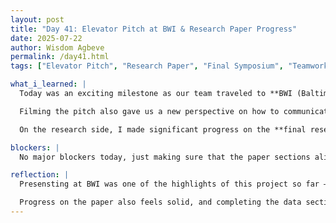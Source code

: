 ```yaml
---
layout: post
title: "Day 41: Elevator Pitch at BWI & Research Paper Progress"
date: 2025-07-22
author: Wisdom Agbeve
permalink: /day41.html
tags: ["Elevator Pitch", "Research Paper", "Final Symposium", "Teamwork", "BWI"]

what_i_learned: |
  Today was an exciting milestone as our team traveled to **BWI (Baltimore/Washington International Thurgood Marshall Airport)** to film our **elevator pitch**. The experience of presenting our project in such a professional setting was both energizing and insightful. It pushed us to deliver our key message — the problem we’re solving, our approach, and its potential impact — in a way that was concise yet compelling.  

  Filming the pitch also gave us a new perspective on how to communicate our work to a broader audience. Knowing that the video will be **featured on the program’s website** adds extra motivation to make sure it represents our project well. It was great working alongside my teammates, practicing multiple takes, and learning how to fine-tune our delivery for clarity and impact.  

  On the research side, I made significant progress on the **final research paper**, specifically on the **Data Used and Preprocessing** section. I refined the explanation of our datasets, clarified the selection criteria, and detailed the preprocessing steps we implemented to clean and prepare the data. This is helping strengthen the foundation for our methodology section and ensures the paper flows more cohesively.

blockers: |
  No major blockers today, just making sure that the paper sections align smoothly with the technical details we plan to present at the symposium.

reflection: |
  Presensting at BWI was one of the highlights of this project so far — it felt like a real-world pitch scenario, and it made me appreciate the importance of clear, audience-friendly communication. Seeing how our work will be showcased publicly added an extra layer of excitement.  

  Progress on the paper also feels solid, and completing the data section was a big step forward. With just a few days left before the symposium, I feel more confident that we’re pulling everything together effectively — from the written paper to the visuals to how we talk about our work.
---
```

